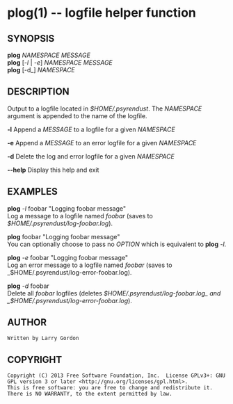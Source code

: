 plog(1) -- logfile helper function
==================================

## SYNOPSIS

__plog__ _NAMESPACE_ _MESSAGE_  
__plog__ \[_-l_ | _-e_\] _NAMESPACE_ _MESSAGE_  
__plog__ \[-d_\] _NAMESPACE_  

## DESCRIPTION

Output to a logfile located in _$HOME/.psyrendust_. The _NAMESPACE_ argument is appended to the name of the logfile.

__-l__      Append a _MESSAGE_ to a logfile for a given _NAMESPACE_

__-e__      Append a _MESSAGE_ to an error logfile for a given _NAMESPACE_

__-d__      Delete the log and error logfile for a given _NAMESPACE_

__--help__  Display this help and exit

## EXAMPLES

__plog__ _-l_ foobar "Logging foobar message"  
    Log a message to a logfile named _foobar_ (saves to _$HOME/.psyrendust/log-foobar.log_).

__plog__ foobar "Logging foobar message"  
    You can optionally choose to pass no _OPTION_ which is equivalent to __plog__ _-l_.


__plog__ _-e_ foobar "Logging foobar message"  
    Log an error message to a logfile named _foobar_ (saves to _$HOME/.psyrendust/log-error-foobar.log).


__plog__ _-d_ foobar  
    Delete all _foobar_ logfiles (deletes _$HOME/.psyrendust/log-foobar.log_ and _$HOME/.psyrendust/log-error-foobar.log_).

## AUTHOR

    Written by Larry Gordon

## COPYRIGHT

    Copyright (C) 2013 Free Software Foundation, Inc.  License GPLv3+: GNU GPL version 3 or later <http://gnu.org/licenses/gpl.html>.  
    This is free software: you are free to change and redistribute it.  There is NO WARRANTY, to the extent permitted by law.

